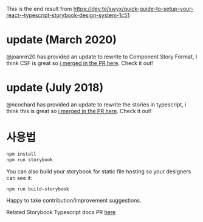 This is the end result from https://dev.to/swyx/quick-guide-to-setup-your-react--typescript-storybook-design-system-1c51

# update (March 2020)

@joanrm20 has provided an update to rewrite to Component Story Format, I think CSF is great so [i merged in the PR here](https://github.com/sw-yx/react-typescript-storybook-starter/pull/4). Check it out!

# update (July 2018)

@ncochard has provided an update to rewrite the stories in typescript, i think this is great so [i merged in the PR here](https://github.com/sw-yx/react-typescript-storybook-starter/pull/1). Check it out!

# 사용법

```bash
npm install
npm run storybook
```

You can also build your storybook for static file hosting so your designers can see it:

```bash
npm run build-storybook
```

Happy to take contribution/improvement suggestions.

Related Storybook Typescript docs PR [here](https://github.com/storybooks/storybook/pull/3361#issuecomment-379010961)
